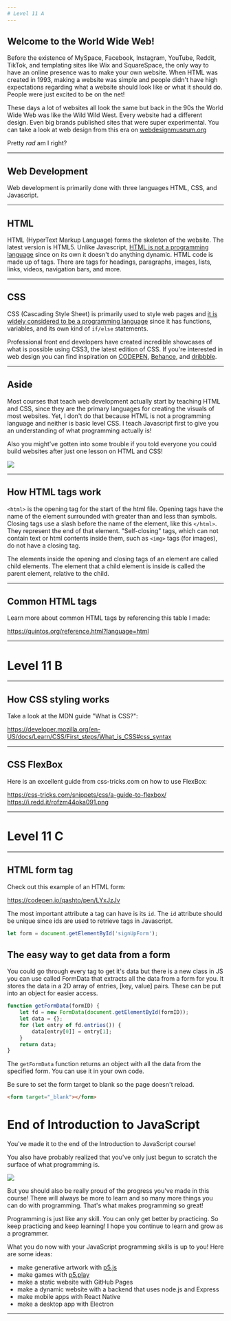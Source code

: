```yaml
---
# Level 11 A
---
```


## Welcome to the World Wide Web!

Before the existence of MySpace, Facebook, Instagram, YouTube, Reddit, TikTok, and templating sites like Wix and SquareSpace, the only way to have an online presence was to make your own website. When HTML was created in 1993, making a website was simple and people didn't have high expectations regarding what a website should look like or what it should do. People were just excited to be on the net!

These days a lot of websites all look the same but back in the 90s the World Wide Web was like the Wild Wild West. Every website had a different design. Even big brands published sites that were super experimental. You can take a look at web design from this era on [webdesignmuseum.org](https://www.webdesignmuseum.org/)

Pretty _rad_ am I right?

---

## Web Development

Web development is primarily done with three languages HTML, CSS, and Javascript.

---

## HTML

HTML (HyperText Markup Language) forms the skeleton of the website. The latest version is HTML5. Unlike Javascript, [HTML is not a programming language](https://ischool.syr.edu/why-html-is-not-a-programming-language/) since on its own it doesn't do anything dynamic. HTML code is made up of tags. There are tags for headings, paragraphs, images, lists, links, videos, navigation bars, and more.

---

## CSS

CSS (Cascading Style Sheet) is primarily used to style web pages and [it is widely considered to be a programming language](https://css-tricks.com/is-css-a-programming-language/) since it has functions, variables, and its own kind of `if/else` statements.

Professional front end developers have created incredible showcases of what is possible using CSS3, the latest edition of CSS. If you're interested in web design you can find inspiration on [CODEPEN](https://codepen.io), [Behance](https://www.behance.net/), and [dribbble](https://dribbble.com/).

---

## Aside

Most courses that teach web development actually start by teaching HTML and CSS, since they are the primary languages for creating the visuals of most websites. Yet, I don't do that because HTML is not a programming language and neither is basic level CSS. I teach Javascript first to give you an understanding of what programming actually is!

Also you might've gotten into some trouble if you told everyone you could build websites after just one lesson on HTML and CSS!

![](../src/memes/11_0.jpeg)

---

## How HTML tags work

`<html>` is the opening tag for the start of the html file. Opening tags have the name of the element surrounded with greater than and less than symbols. Closing tags use a slash before the name of the element, like this `</html>`. They represent the end of that element. "Self-closing" tags, which can not contain text or html contents inside them, such as `<img>` tags (for images), do not have a closing tag.

The elements inside the opening and closing tags of an element are called child elements. The element that a child element is inside is called the parent element, relative to the child.

---

## Common HTML tags

Learn more about common HTML tags by referencing this table I made:

<https://quintos.org/reference.html?language=html>

---

# Level 11 B

---

## How CSS styling works

Take a look at the MDN guide "What is CSS?":

<https://developer.mozilla.org/en-US/docs/Learn/CSS/First_steps/What_is_CSS#css_syntax>

---

## CSS FlexBox

Here is an excellent guide from css-tricks.com on how to use FlexBox:

<https://css-tricks.com/snippets/css/a-guide-to-flexbox/>
<https://i.redd.it/rofzm44oka091.png>

---

# Level 11 C

---

## HTML form tag

Check out this example of an HTML form:

<https://codepen.io/qashto/pen/LYxJzJv>

The most important attribute a tag can have is its `id`. The `id` attribute should be unique since ids are used to retrieve tags in Javascript.

```js
let form = document.getElementById('signUpForm');
```

## The easy way to get data from a form

You could go through every tag to get it's data but there is a new class in JS you can use called FormData that extracts all the data from a form for you. It stores the data in a 2D array of entries, [key, value] pairs. These can be put into an object for easier access.

```js
function getFormData(formID) {
	let fd = new FormData(document.getElementById(formID));
	let data = {};
	for (let entry of fd.entries()) {
		data[entry[0]] = entry[1];
	}
	return data;
}
```

The `getFormData` function returns an object with all the data from the specified form. You can use it in your own code.

Be sure to set the form target to blank so the page doesn't reload.

```html
<form target="_blank"></form>
```

# End of Introduction to JavaScript

You've made it to the end of the Introduction to JavaScript course!

You also have probably realized that you've only just begun to scratch the surface of what programming is.

![](../src/memes/11_1.jpeg)

But you should also be really proud of the progress you've made in this course! There will always be more to learn and so many more things you can do with programming. That's what makes programming so great!

Programming is just like any skill. You can only get better by practicing. So keep practicing and keep learning! I hope you continue to learn and grow as a programmer.

What you do now with your JavaScript programming skills is up to you! Here are some ideas:

- make generative artwork with [p5.js](p5js.org)
- make games with [p5.play](p5play.org)
- make a static website with GitHub Pages
- make a dynamic website with a backend that uses node.js and Express
- make mobile apps with React Native
- make a desktop app with Electron

---
